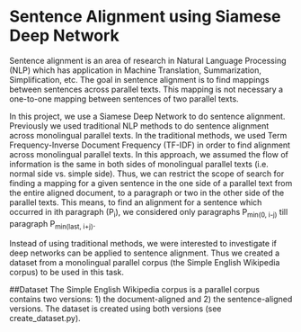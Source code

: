 # Sentence Alignment using Siamese Deep Network

Sentence alignment is an area of research in Natural Language Processing (NLP) which has application in Machine Translation, Summarization, Simplification, etc. The goal in sentence alignment is to find mappings between sentences across parallel texts. This mapping is not necessary a one-to-one mapping between sentences of two parallel texts. 

In this project, we use a Siamese Deep Network to do sentence alignment. Previously we used traditional NLP methods to do sentence alignment across monolingual parallel texts. In the traditional methods, we used Term Frequency-Inverse Document Frequency (TF-IDF) in order to find alignment across monolingual parallel texts. In this approach, we assumed the flow of information is the same in both sides of monolingual parallel texts (i.e. normal side vs. simple side). Thus, we can restrict the scope of search for finding a mapping for a given sentence in the one side of a parallel text from the entire aligned document, to a paragraph or two in the other side of the parallel texts. This means, to find an alignment for a sentence which occurred in ith paragraph (P<sub>i</sub>), we considered only paragraphs P<sub>min(0, i-j)</sub> till paragraph P<sub>min(last, i+j)</sub>. 

Instead of using traditional methods, we were interested to investigate if deep networks can be applied to sentence alignment. Thus we created a dataset from a monolingual parallel corpus (the Simple English Wikipedia corpus) to be used in this task.


##Dataset
The Simple English Wikipedia corpus is a parallel corpus contains two versions: 1) the document-aligned and 2) the sentence-aligned versions. The dataset is created using both versions (see create_dataset.py).
